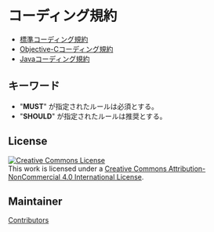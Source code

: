 # コーディング規約

- [標準コーディング規約](https://github.com/eure/style-guide/blob/master/standard.mkd)
- [Objective-Cコーディング規約](https://github.com/eure/style-guide/blob/master/objective-c.mkd)
- [Javaコーディング規約](https://github.com/eure/style-guide/blob/master/java.mkd)


## キーワード

- "**MUST**" が指定されたルールは必須とする。
- "**SHOULD**" が指定されたルールは推奨とする。


## License

<a rel="license" href="http://creativecommons.org/licenses/by-nc/4.0/"><img alt="Creative Commons License" style="border-width:0" src="https://i.creativecommons.org/l/by-nc/4.0/88x31.png" /></a><br />This work is licensed under a <a rel="license" href="http://creativecommons.org/licenses/by-nc/4.0/">Creative Commons Attribution-NonCommercial 4.0 International License</a>.


## Maintainer

[Contributors](https://github.com/eure/style-guide/graphs/contributors)

